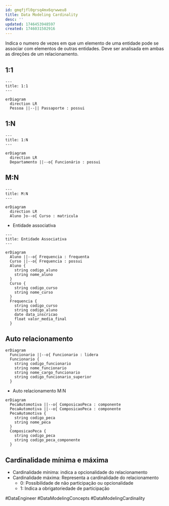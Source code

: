```yaml
---
id: gmqfjfl0grsq4mx6qrwweu8
title: Data Modeling Cardinality
desc: ''
updated: 1746453948597
created: 1746031502916
---
```


Indica o numero de vezes em que um elemento de uma entidade pode se associar com elementos de outras entidades. Deve ser analisada em ambas as direções de um relacionamento.

## 1:1

```mermaid
---
title: 1:1
---

erDiagram
  direction LR
  Pessoa ||--|| Passaporte : possui
```

## 1:N

```mermaid
---
title: 1:N
---

erDiagram
  direction LR
  Departamento ||--o{ Funcionário : possui
```

## M:N

```mermaid
---
title: M:N
---

erDiagram
  direction LR
  Aluno }o--o{ Curso : matricula
```

- Entidade associativa

```mermaid
---
title: Entidade Associativa
---

erDiagram
  Aluno ||--o{ Frequencia : frequenta
  Curso ||--o{ Frequencia : possui
  Aluno {
    string codigo_aluno
    string nome_aluno
  }
  Curso {
    string codigo_curso
    string nome_curso
  }
  Frequencia {
    string codigo_curso
    string codigo_aluno
    date data_inscricao
    float valor_media_final
  }
```

## Auto relacionamento

```mermaid
erDiagram
  Funcionario ||--o{ Funcionario : lidera
  Funcionario {
    string codigo_funcionario
    string nome_funcionario
    string nome_cargo_funcionario
    string codigo_funcionario_superior
  }
```

- Auto relacionamento M:N

```mermaid
erDiagram
  PecaAutomotiva ||--o{ ComposicaoPeca : componente
  PecaAutomotiva ||--o{ ComposicaoPeca : componente
  PecaAutomotiva {
    string codigo_peca
    string nome_peca
  }
  ComposicaoPeca {
    string codigo_peca
    string codigo_peca_componente
  }
```

## Cardinalidade mínima e máxima

- Cardinalidade mínima: indica a opcionalidade do relacionamento
- Cardinalidade máxima: Representa a cardinalidade do relacionamento
  - 0: Possibilidade de não participação ou opcionalidade
  - 1: Indica a obrigatoriedade de participação

#DataEngineer #DataModelingConcepts #DataModelingCardinality
